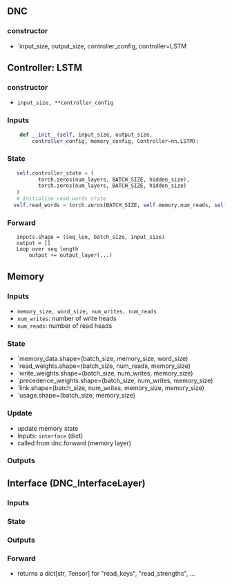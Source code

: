 ## DNC
### constructor
- `input_size, output_size, controller_config, controller=LSTM
   
## Controller: LSTM
### constructor
- `input_size, **controller_config`

   
### Inputs
```python
    def __init__(self, input_size, output_size,
        controller_config, memory_config, Controller=nn.LSTM):
```

### State
```python
   self.controller_state = (
          torch.zeros(num_layers, BATCH_SIZE, hidden_size),
          torch.zeros(num_layers, BATCH_SIZE, hidden_size)
   )
   # Initialize read_words state
  self.read_words = torch.zeros(BATCH_SIZE, self.memory.num_reads, self.memory.word_size)
```
### Forward
```
   inputs.shape = (seq_len, batch_size, input_size)
   output = []
   Loop over seq length
       output += output_layer(...)
```

## Memory
### Inputs
- `memory_size, word_size, num_writes, num_reads`
- `num_writes`: number of write heads
- `num_reads`: number of read heads

### State
- `memory_data.shape=(batch_size, memory_size, word_size)
- `read_weights.shape=(batch_size, num_reads, memory_size)
- `write_weights.shape=(batch_size, num_writes, memory_size)
- `precedence_weights.shape=(batch_size, num_writes, memory_size)
- `link.shape=(batch_size, num_writes, memory_size, memory_size)
- `usage.shape=(batch_size, memory_size)

### Update 
- update memory state
- Inputs: `interface` (dict)
- called from dnc.forward (memory layer)

### Outputs

## Interface (DNC_InterfaceLayer)
### Inputs
### State
### Outputs
### Forward
- returns a dict[str, Tensor] for "read_keys", "read_strengths", ...
